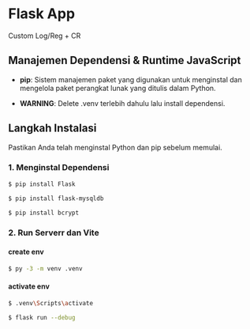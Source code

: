 # Flask App

Custom Log/Reg + CR

## Manajemen Dependensi & Runtime JavaScript

- **pip**: Sistem manajemen paket yang digunakan untuk menginstal dan mengelola paket perangkat lunak yang ditulis dalam Python.

- **WARNING**: Delete .venv terlebih dahulu lalu install dependensi.

## Langkah Instalasi

Pastikan Anda telah menginstal Python dan pip sebelum memulai.

### 1. Menginstal Dependensi

```bash
$ pip install Flask
```
```bash
$ pip install flask-mysqldb
```
```bash
$ pip install bcrypt 
```

### 2. Run Serverr dan Vite

#### create env
```bash
$ py -3 -m venv .venv
```

#### activate env
```bash
$ .venv\Scripts\activate
```

```bash
$ flask run --debug
```